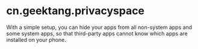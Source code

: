 # cn.geektang.privacyspace
With a simple setup, you can hide your apps from all non-system apps and some system apps, so that third-party apps cannot know which apps are installed on your phone.